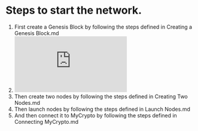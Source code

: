# Steps to start the network.

1. First create a Genesis Block by following the steps defined in Creating a Genesis Block.md 
2. ![a link](https://github.com/mjilyas/blockchain-homework/blob/master/POA%20Development%20Chain/Creating%20a%20Genesis%20Block.md)
3. Then create two nodes by following the steps defined in Creating Two Nodes.md
4. Then launch nodes by following the steps defined in Launch Nodes.md
5. And then connect it to MyCrypto by following the steps defined in Connecting MyCrypto.md



